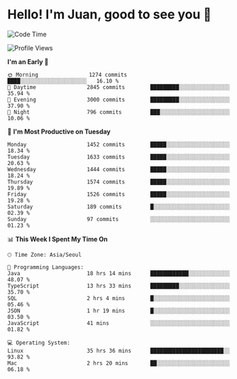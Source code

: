 # Hello! I'm Juan, good to see you 👋

<!--
**Y-k-Y/Y-k-Y** is a ✨ _special_ ✨ repository because its `README.md` (this file) appears on your GitHub profile.

Here are some ideas to get you started:

- 🔭 I’m currently working on ...
- 🌱 I’m currently learning ...
- 👯 I’m looking to collaborate on ...
- 🤔 I’m looking for help with ...
- 💬 Ask me about ...
- 📫 How to reach me: ...
- 😄 Pronouns: ...
- ⚡ Fun fact: ...
-->
<!--
![Profile views](https://gpvc.arturio.dev/Y-k-Y)

[![Omid Nikrah StackOverflow](https://github-readme-stackoverflow.vercel.app/?userID=9517076)](https://stackoverflow.com/users/9517076/i-have-10-fingers)
-->

<!--START_SECTION:waka-->
![Code Time](http://img.shields.io/badge/Code%20Time-1%2C140%20hrs%2022%20mins-blue)

![Profile Views](http://img.shields.io/badge/Profile%20Views-0-blue)

**I'm an Early 🐤** 

```text
🌞 Morning                1274 commits        ████░░░░░░░░░░░░░░░░░░░░░   16.10 % 
🌆 Daytime                2845 commits        █████████░░░░░░░░░░░░░░░░   35.94 % 
🌃 Evening                3000 commits        █████████░░░░░░░░░░░░░░░░   37.90 % 
🌙 Night                  796 commits         ███░░░░░░░░░░░░░░░░░░░░░░   10.06 % 
```
📅 **I'm Most Productive on Tuesday** 

```text
Monday                   1452 commits        █████░░░░░░░░░░░░░░░░░░░░   18.34 % 
Tuesday                  1633 commits        █████░░░░░░░░░░░░░░░░░░░░   20.63 % 
Wednesday                1444 commits        █████░░░░░░░░░░░░░░░░░░░░   18.24 % 
Thursday                 1574 commits        █████░░░░░░░░░░░░░░░░░░░░   19.89 % 
Friday                   1526 commits        █████░░░░░░░░░░░░░░░░░░░░   19.28 % 
Saturday                 189 commits         █░░░░░░░░░░░░░░░░░░░░░░░░   02.39 % 
Sunday                   97 commits          ░░░░░░░░░░░░░░░░░░░░░░░░░   01.23 % 
```


📊 **This Week I Spent My Time On** 

```text
🕑︎ Time Zone: Asia/Seoul

💬 Programming Languages: 
Java                     18 hrs 14 mins      ████████████░░░░░░░░░░░░░   48.07 % 
TypeScript               13 hrs 33 mins      █████████░░░░░░░░░░░░░░░░   35.70 % 
SQL                      2 hrs 4 mins        █░░░░░░░░░░░░░░░░░░░░░░░░   05.46 % 
JSON                     1 hr 19 mins        █░░░░░░░░░░░░░░░░░░░░░░░░   03.50 % 
JavaScript               41 mins             ░░░░░░░░░░░░░░░░░░░░░░░░░   01.82 % 

💻 Operating System: 
Linux                    35 hrs 36 mins      ███████████████████████░░   93.82 % 
Mac                      2 hrs 20 mins       ██░░░░░░░░░░░░░░░░░░░░░░░   06.18 % 
```


<!--END_SECTION:waka-->
